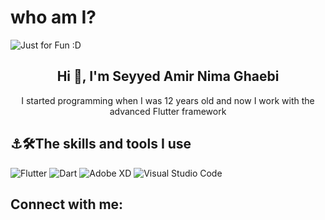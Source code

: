 
# who am I?

<img align="center" src="https://github.com/SeyyedAmirNimaGhaebi/SeyyedAmirNimaGhaebi/assets/124828880/5d4c6038-71f3-4a6a-92ac-8b0a3325d8fe" alt="Just for Fun :D">
<h2 align="center">Hi 👋, I'm Seyyed Amir Nima Ghaebi</h2>
<p align="center">I started programming when I was 12 years old and now I work with the advanced Flutter framework</p>

<h2>⚓🛠The skills and tools I use</h2>

![Flutter](https://img.shields.io/badge/Flutter-%2302569B.svg?style=for-the-badge&logo=Flutter&logoColor=white) ![Dart](https://img.shields.io/badge/dart-%230175C2.svg?style=for-the-badge&logo=dart&logoColor=white) 	![Adobe XD](https://img.shields.io/badge/Adobe%20XD-470137?style=for-the-badge&logo=Adobe%20XD&logoColor=#FF61F6) ![Visual Studio Code](https://img.shields.io/badge/Visual%20Studio%20Code-0078d7.svg?style=for-the-badge&logo=visual-studio-code&logoColor=white) 

<h2>Connect with me:</h2>
